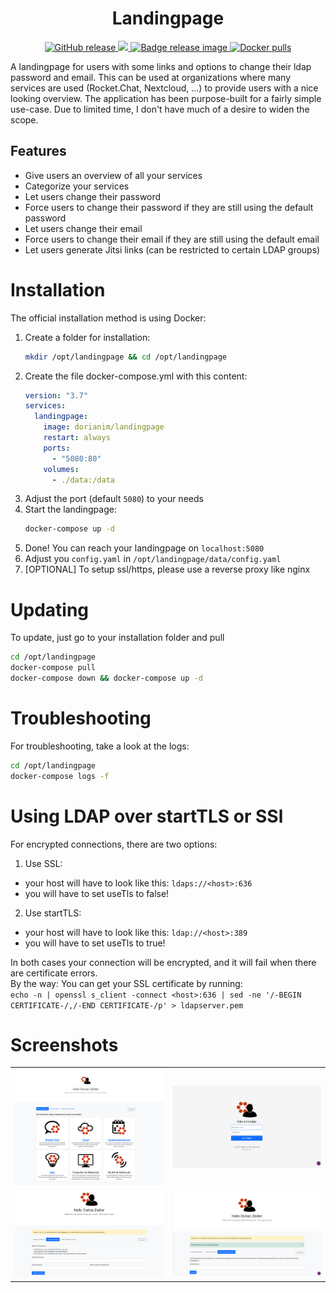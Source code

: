 <h1 align="center">
    Landingpage
</h1>

<p align="center">
    <a href="https://github.com/dorianim/landingpage/releases/latest">
        <img src="https://img.shields.io/github/v/release/dorianim/landingpage?logo=github&logoColor=white" alt="GitHub release"/>
    </a>
    <a href="https://www.gnu.org/licenses/agpl-3.0">
        <img src="https://img.shields.io/badge/License-AGPL%20v3-blue.svg" />
    </a>
    <a href="https://github.com/dorianim/landingpage/actions/workflows/release.yml">
        <img src="https://github.com/dorianim/landingpage/actions/workflows/release.yml/badge.svg" alt="Badge release image" />
    </a>
    <a href="https://hub.docker.com/r/dorianim/landingpage">
        <img src="https://img.shields.io/docker/pulls/dorianim/landingpage.svg" alt="Docker pulls" />
    </a>
</p>

A landingpage for users with some links and options to change their ldap password and email.
This can be used at organizations where many services are used (Rocket.Chat, Nextcloud, ...) to provide users with a nice looking overview.
The application has been purpose-built for a fairly simple use-case. Due to limited time, I don't have much of a desire to widen the scope.

## Features
- Give users an overview of all your services
- Categorize your services
- Let users change their password
- Force users to change their password if they are still using the default password
- Let users change their email
- Force users to change their email if they are still using the default email
- Let users generate Jitsi links (can be restricted to certain LDAP groups)

# Installation
The official installation method is using Docker:
1. Create a folder for installation:
    ```bash
    mkdir /opt/landingpage && cd /opt/landingpage
    ```
2. Create the file docker-compose.yml with this content:
    ```yaml
    version: "3.7"
    services:
      landingpage:
        image: dorianim/landingpage
        restart: always
        ports:
          - "5080:80"
        volumes:
          - ./data:/data
    ```
3. Adjust the port (default `5080`) to your needs
4. Start the landingpage:
    ```bash
    docker-compose up -d
    ```
5. Done! You can reach your landingpage on `localhost:5080`
6. Adjust you `config.yaml` in `/opt/landingpage/data/config.yaml`
7. [OPTIONAL] To setup ssl/https, please use a reverse proxy like nginx

# Updating
To update, just go to your installation folder and pull  
```bash
cd /opt/landingpage
docker-compose pull
docker-compose down && docker-compose up -d
```
  
# Troubleshooting
For troubleshooting, take a look at the logs:
```bash
cd /opt/landingpage
docker-compose logs -f
```

# Using LDAP over startTLS or SSl
For encrypted connections, there are two options:
1. Use SSL:
  - your host will have to look like this: `ldaps://<host>:636`
  - you will have to set useTls to false!
2. Use startTLS:
  - your host will have to look like this: `ldap://<host>:389`
  - you will have to set useTls to true!

In both cases your connection will be encrypted, and it will fail when there are certificate errors.  
By the way: You can get your SSL certificate by running:  
`echo -n | openssl s_client -connect <host>:636 | sed -ne '/-BEGIN CERTIFICATE-/,/-END CERTIFICATE-/p' > ldapserver.pem`

# Screenshots
<table align="center">
    <tr>
        <td align="center">
            <a href="https://raw.githubusercontent.com/dorianim/landingpage/main/.github/media/landingpage.png">
                <img src="https://raw.githubusercontent.com/dorianim/landingpage/main/.github/media/landingpage.png" alt="Screenshot landingpage" width="500px" />
            </a>
        </td>
        <td align="center">
            <a href="https://raw.githubusercontent.com/dorianim/landingpage/main/.github/media/login.png">
                <img src="https://raw.githubusercontent.com/dorianim/landingpage/main/.github/media/login.png" alt="Screenshot login (LDAP)" width="500px" />
            </a>
        </td>
    </tr>
    <tr>
        <td align="center">
            <a href="https://raw.githubusercontent.com/dorianim/landingpage/main/.github/media/changePassword.png">
                <img src="https://raw.githubusercontent.com/dorianim/landingpage/main/.github/media/changePassword.png" alt="Screenshot change password (LDAP)" width="500px" />
            </a>
        </td>
        <td align="center">
            <a href="https://raw.githubusercontent.com/dorianim/landingpage/main/.github/media/changeEmail.png">
                <img src="https://raw.githubusercontent.com/dorianim/landingpage/main/.github/media/changeEmail.png" alt="Screenshot change email (LDAP)" width="500px" />
            </a>
        </td>
    </tr>
</table>
